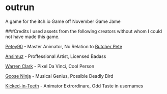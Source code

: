 # outrun
A game for the itch.io Game off November Game Jame


###Credits
I used assets from the following creators without whom I could not have made this game.

[Petey90](https://petey90.itch.io/) - Master Animator, No Relation to [Butcher Pete](https://www.youtube.com/watch?v=8E_XvcWawUM)

[Ansimuz](https://ansimuz.itch.io/) - Proffessional Artist, Licensed Badass

[Warren Clark](https://lionheart963.itch.io/) - Pixel Da Vinci, Cool Person

[Goose Ninja](https://gooseninja.itch.io/) - Musical Genius, Possible Deadly Bird

[Kicked-in-Teeth](https://kicked-in-teeth.itch.io/) - Animator Extrordinare, Odd Taste in usernames
